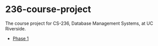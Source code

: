 # 236-course-project
The course project for CS-236, Database Management Systems, at UC Riverside.

- [Phase 1](phase-1/)